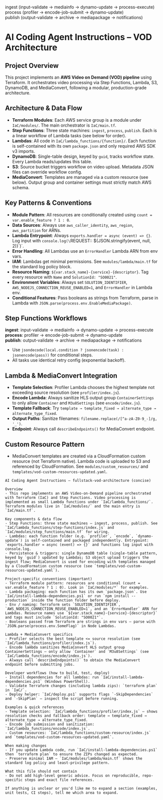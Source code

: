 ingest (input-validate → mediainfo → dynamo-update → process-execute)
process (profiler → encode-job-submit → dynamo-update)  
publish (output-validate → archive → mediapackage → notifications)
# AI Coding Agent Instructions – VOD Architecture

## Project Overview
This project implements an **AWS Video on Demand (VOD) pipeline** using Terraform. It orchestrates video processing via Step Functions, Lambda, S3, DynamoDB, and MediaConvert, following a modular, production-grade architecture.

## Architecture & Data Flow
- **Terraform Modules**: Each AWS service group is a module under `IaC/modules/`. The main orchestrator is `IaC/main.tf`.
- **Step Functions**: Three state machines: `ingest`, `process`, `publish`. Each is a linear workflow of Lambda tasks (see below for order).
- **Lambdas**: All code in `IaC/lambda_functions/{function}/`. Each function is self-contained with its own `package.json` and only required AWS SDK v3 imports.
- **DynamoDB**: Single-table design, keyed by `guid`, tracks workflow state. Every Lambda reads/updates this table.
- **S3**: Source bucket triggers workflow on video upload. Metadata JSON files can override workflow config.
- **MediaConvert**: Templates are managed via a custom resource (see below). Output group and container settings must strictly match AWS schema.

## Key Patterns & Conventions
- **Module Pattern**: All resources are conditionally created using `count = var.enable_feature ? 1 : 0`.
- **Data Sources**: Always use `aws_caller_identity`, `aws_region`, `aws_partition` for ARNs.
- **Lambda Entrypoint**: Always `exports.handler = async (event) => {}`. Log input with `console.log(\`REQUEST:: ${JSON.stringify(event, null, 2)}\`)`.
- **Error Handling**: All Lambdas use an `ErrorHandler` Lambda ARN from env vars.
- **IAM**: Lambdas get minimal permissions. See `modules/lambda/main.tf` for the standard log policy block.
- **Resource Naming**: `${var.stack_name}-{service}-{descriptor}`. Tag every resource with `Name` and `SolutionId: "SO0021"`.
- **Environment Variables**: Always set `SOLUTION_IDENTIFIER`, `AWS_NODEJS_CONNECTION_REUSE_ENABLED=1`, and `ErrorHandler` in Lambda env.
- **Conditional Features**: Pass booleans as strings from Terraform, parse in Lambda with `JSON.parse(process.env.EnableMediaPackage)`.

## Step Functions Workflows
**ingest**: input-validate → mediainfo → dynamo-update → process-execute  
**process**: profiler → encode-job-submit → dynamo-update  
**publish**: output-validate → archive → mediapackage → notifications
- Use `jsondecode(local.condition ? jsonencode(task) : jsonencode(pass))` for conditional steps.
- All tasks use identical retry config (exponential backoff).

## Lambda & MediaConvert Integration
- **Template Selection**: Profiler Lambda chooses the highest template not exceeding source resolution (see `profiler/index.js`).
- **Encode Lambda**: Always sanitize HLS output group `ContainerSettings` to only allow `Container` and `M3u8Settings` (see `encode/index.js`).
- **Template Fallback**: Try `template → template_fixed → alternate_type → alternate_type_fixed`.
- **Output Paths**: Sanitize filenames: `filename.replace(/[^a-zA-Z0-9_-]/g, '_')`.
- **Endpoint**: Always call `describeEndpoints()` for MediaConvert endpoint.

## Custom Resource Pattern
- MediaConvert templates are created via a CloudFormation custom resource (not Terraform native). Lambda code is uploaded to S3 and referenced by CloudFormation. See `modules/custom_resources/` and `templates/vod-custom-resources-updated.yaml`.

```instructions
AI Coding Agent Instructions — fullstack-vod-architecture (concise)

Overview
- This repo implements an AWS Video-on-Demand pipeline orchestrated with Terraform (IaC) and Step Functions. Video processing is implemented as small Lambda functions under `IaC/lambda_functions/`. Terraform modules live in `IaC/modules/` and the main entry is `IaC/main.tf`.

Key components & data flow
- Step Functions: three state machines — ingest, process, publish. See `IaC/lambda_functions/step-functions/index.js` and `IaC/modules/step_functions/main.tf` for wiring.
- Lambdas: each function folder (e.g. `profiler`, `encode`, `dynamo-update`) is self-contained and packaged independently. Entrypoint: `exports.handler = async (event) => {}` and functions log input with console.log.
- Persistence & triggers: single DynamoDB table (single-table pattern, keyed by `guid`) updated by Lambdas; S3 object upload triggers the ingest flow; MediaConvert is used for encoding with templates managed by a CloudFormation custom resource (see `templates/vod-custom-resources-updated.yaml`).

Project-specific conventions (important)
- Terraform module pattern: resources are conditional (count = var.enable_feature ? 1 : 0). Look in `IaC/modules/*` for examples.
- Lambda packaging: each function has its own `package.json`. Use `IaC/install-lambda-dependencies.ps1` or run `npm install --production` inside the function folder before deploy.
- Env / naming: Terraform sets `SOLUTION_IDENTIFIER`, `AWS_NODEJS_CONNECTION_REUSE_ENABLED=1`, and an `ErrorHandler` ARN for Lambdas. Resource names use `${var.stack_name}-{service}-{descriptor}` and tags must include `SolutionId: "SO0021"`.
- Booleans passed from Terraform are strings in env vars — parse with `JSON.parse(process.env.SomeFlag)` in Node Lambdas.

Lambda + MediaConvert specifics
- Profiler selects the best template <= source resolution (see `IaC/lambda_functions/profiler/index.js`).
- Encode lambda sanitizes MediaConvert HLS output group ContainerSettings — only allow `Container` and `M3u8Settings` (see `IaC/lambda_functions/encode/index.js`).
- Always call `describeEndpoints()` to obtain the MediaConvert endpoint before submitting jobs.

Developer workflows (how to build, test, deploy)
- Install dependencies for all lambdas: run `IaC/install-lambda-dependencies.ps1` (Windows PowerShell).
- Validate Terraform changes (including lambda zips): `terraform plan` in `IaC/`.
- Deploy helper: `IaC/deploy.ps1` supports flags `-SkipDependencies` and `-SkipPlan` — inspect the script before running.

Examples & quick references
- Template selection: `IaC/lambda_functions/profiler/index.js` — shows resolution checks and fallback order: template → template_fixed → alternate_type → alternate_type_fixed.
- Encode job submission and sanitization: `IaC/lambda_functions/encode/index.js`.
- Custom resources: `IaC/lambda_functions/custom-resource/index.js` and `templates/vod-custom-resources-updated.yaml`.

When making changes
- If you update Lambda code, run `IaC/install-lambda-dependencies.ps1` then `terraform plan` to ensure the ZIPs changed as expected.
- Preserve minimal IAM — `IaC/modules/lambda/main.tf` shows the standard log policy and least-privilege pattern.

What this file should not contain
- Do not add high-level generic advice. Focus on reproducible, repo-specific steps and exact file references.

If anything is unclear or you'd like me to expand a section (examples, unit tests, CI steps), tell me which area to expand.
```